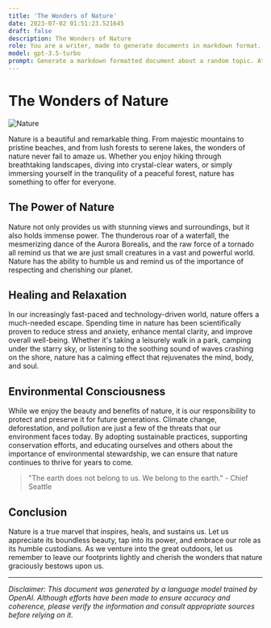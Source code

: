 ```yaml
---
title: 'The Wonders of Nature'
date: 2023-07-02 01:51:23.521645
draft: false
description: The Wonders of Nature
role: You are a writer, made to generate documents in markdown format. It is very important that all of the documents you generate are in valid markdown format.
model: gpt-3.5-turbo
prompt: Generate a markdown formatted document about a random topic. At the bottom, include a disclaimer explaining that the document was generated by you. The first line of the document should be the title. Make sure that the entire document is in proper markdown format, using a mix of various tags to make the document visually appealing.
---
```


# The Wonders of Nature

![Nature](https://images.unsplash.com/photo-1521446921331-706b66d92427)

Nature is a beautiful and remarkable thing. From majestic mountains to pristine beaches, and from lush forests to serene lakes, the wonders of nature never fail to amaze us. Whether you enjoy hiking through breathtaking landscapes, diving into crystal-clear waters, or simply immersing yourself in the tranquility of a peaceful forest, nature has something to offer for everyone.

## The Power of Nature

Nature not only provides us with stunning views and surroundings, but it also holds immense power. The thunderous roar of a waterfall, the mesmerizing dance of the Aurora Borealis, and the raw force of a tornado all remind us that we are just small creatures in a vast and powerful world. Nature has the ability to humble us and remind us of the importance of respecting and cherishing our planet.

## Healing and Relaxation

In our increasingly fast-paced and technology-driven world, nature offers a much-needed escape. Spending time in nature has been scientifically proven to reduce stress and anxiety, enhance mental clarity, and improve overall well-being. Whether it's taking a leisurely walk in a park, camping under the starry sky, or listening to the soothing sound of waves crashing on the shore, nature has a calming effect that rejuvenates the mind, body, and soul.

## Environmental Consciousness

While we enjoy the beauty and benefits of nature, it is our responsibility to protect and preserve it for future generations. Climate change, deforestation, and pollution are just a few of the threats that our environment faces today. By adopting sustainable practices, supporting conservation efforts, and educating ourselves and others about the importance of environmental stewardship, we can ensure that nature continues to thrive for years to come.

> "The earth does not belong to us. We belong to the earth." - Chief Seattle

## Conclusion

Nature is a true marvel that inspires, heals, and sustains us. Let us appreciate its boundless beauty, tap into its power, and embrace our role as its humble custodians. As we venture into the great outdoors, let us remember to leave our footprints lightly and cherish the wonders that nature graciously bestows upon us.

---

*Disclaimer: This document was generated by a language model trained by OpenAI. Although efforts have been made to ensure accuracy and coherence, please verify the information and consult appropriate sources before relying on it.*